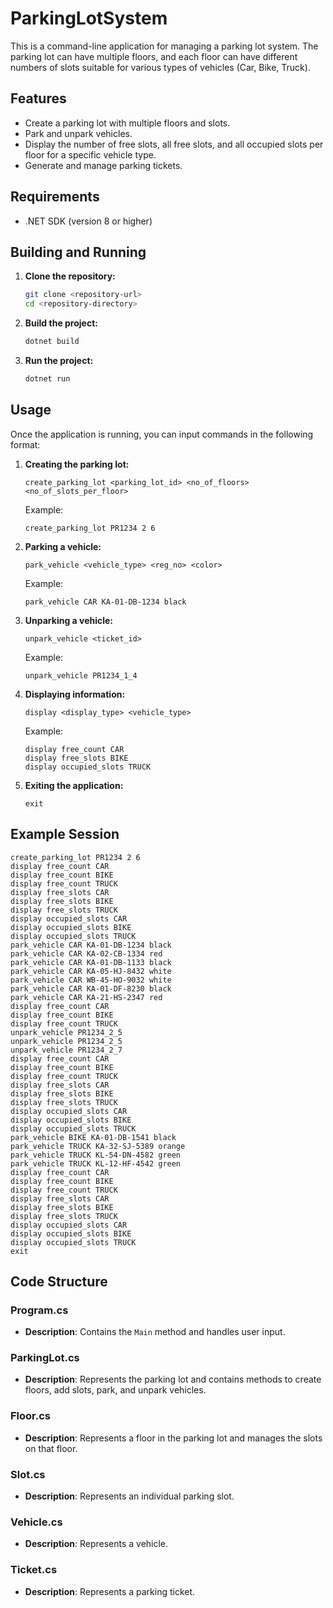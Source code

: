 # ParkingLotSystem

This is a command-line application for managing a parking lot system. The parking lot can have multiple floors, and each floor can have different numbers of slots suitable for various types of vehicles (Car, Bike, Truck).

## Features

- Create a parking lot with multiple floors and slots.
- Park and unpark vehicles.
- Display the number of free slots, all free slots, and all occupied slots per floor for a specific vehicle type.
- Generate and manage parking tickets.

## Requirements

- .NET SDK (version 8 or higher)

## Building and Running

1. **Clone the repository:**
    ```bash
    git clone <repository-url>
    cd <repository-directory>
    ```

2. **Build the project:**
    ```bash
    dotnet build
    ```

3. **Run the project:**
    ```bash
    dotnet run
    ```

## Usage

Once the application is running, you can input commands in the following format:

1. **Creating the parking lot:**
    ```plaintext
    create_parking_lot <parking_lot_id> <no_of_floors> <no_of_slots_per_floor>
    ```
    Example:
    ```plaintext
    create_parking_lot PR1234 2 6
    ```

2. **Parking a vehicle:**
    ```plaintext
    park_vehicle <vehicle_type> <reg_no> <color>
    ```
    Example:
    ```plaintext
    park_vehicle CAR KA-01-DB-1234 black
    ```

3. **Unparking a vehicle:**
    ```plaintext
    unpark_vehicle <ticket_id>
    ```
    Example:
    ```plaintext
    unpark_vehicle PR1234_1_4
    ```

4. **Displaying information:**
    ```plaintext
    display <display_type> <vehicle_type>
    ```
    Example:
    ```plaintext
    display free_count CAR
    display free_slots BIKE
    display occupied_slots TRUCK
    ```

5. **Exiting the application:**
    ```plaintext
    exit
    ```

## Example Session

```plaintext
create_parking_lot PR1234 2 6
display free_count CAR
display free_count BIKE
display free_count TRUCK
display free_slots CAR
display free_slots BIKE
display free_slots TRUCK
display occupied_slots CAR
display occupied_slots BIKE
display occupied_slots TRUCK
park_vehicle CAR KA-01-DB-1234 black
park_vehicle CAR KA-02-CB-1334 red
park_vehicle CAR KA-01-DB-1133 black
park_vehicle CAR KA-05-HJ-8432 white
park_vehicle CAR WB-45-HO-9032 white
park_vehicle CAR KA-01-DF-8230 black
park_vehicle CAR KA-21-HS-2347 red
display free_count CAR
display free_count BIKE
display free_count TRUCK
unpark_vehicle PR1234_2_5
unpark_vehicle PR1234_2_5
unpark_vehicle PR1234_2_7
display free_count CAR
display free_count BIKE
display free_count TRUCK
display free_slots CAR
display free_slots BIKE
display free_slots TRUCK
display occupied_slots CAR
display occupied_slots BIKE
display occupied_slots TRUCK
park_vehicle BIKE KA-01-DB-1541 black
park_vehicle TRUCK KA-32-SJ-5389 orange
park_vehicle TRUCK KL-54-DN-4582 green
park_vehicle TRUCK KL-12-HF-4542 green
display free_count CAR
display free_count BIKE
display free_count TRUCK
display free_slots CAR
display free_slots BIKE
display free_slots TRUCK
display occupied_slots CAR
display occupied_slots BIKE
display occupied_slots TRUCK
exit
```
## Code Structure

### Program.cs
- **Description**: Contains the `Main` method and handles user input.

### ParkingLot.cs
- **Description**: Represents the parking lot and contains methods to create floors, add slots, park, and unpark vehicles.

### Floor.cs
- **Description**: Represents a floor in the parking lot and manages the slots on that floor.

### Slot.cs
- **Description**: Represents an individual parking slot.

### Vehicle.cs
- **Description**: Represents a vehicle.

### Ticket.cs
- **Description**: Represents a parking ticket.
